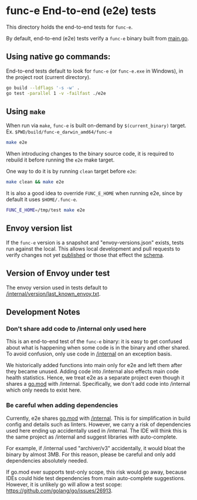 # func-e End-to-end (e2e) tests

This directory holds the end-to-end tests for `func-e`.

By default, end-to-end (e2e) tests verify a `func-e` binary built from [main.go](../main.go).

## Using native go commands:
End-to-end tests default to look for `func-e` (or `func-e.exe` in Windows), in the project root (current directory).

```bash
go build --ldflags '-s -w' .
go test -parallel 1 -v -failfast ./e2e
```

## Using `make`
When run via `make`, `func-e` is built on-demand by `$(current_binary)` target.
Ex. `$PWD/build/func-e_darwin_amd64/func-e`

```bash
make e2e
```

When introducing changes to the binary source code, it is required to rebuild it before running the
`e2e` make target.

One way to do it is by running `clean` target before `e2e`:

```bash
make clean && make e2e
```

It is also a good idea to override `FUNC_E_HOME` when running e2e, since by default it uses `$HOME/.func-e`.

```bash
FUNC_E_HOME=/tmp/test make e2e
```

## Envoy version list
If the `func-e` version is a snapshot and "envoy-versions.json" exists, tests run against the local. This allows local
development and pull requests to verify changes not yet [published](https://archive.tetratelabs.io/envoy/envoy-versions.json)
or those that effect the [schema](https://archive.tetratelabs.io/release-versions-schema.json).

## Version of Envoy under test
The envoy version used in tests default to [/internal/version/last_known_envoy.txt](../internal/version/last_known_envoy.txt).

## Development Notes

### Don't share add code to /internal only used here
This is an end-to-end test of the `func-e` binary: it is easy to get confused about what is happening when some code
is in the binary and other shared. To avoid confusion, only use code in [/internal](../internal) on an exception basis.

We historically added functions into main only for e2e and left them after they became unused. Adding code into
/internal also effects main code health statistics. Hence, we treat e2e as a separate project even though it shares a
[go.mod](../go.mod) with /internal. Specifically, we don't add code into /internal which only needs to exist here.

### Be careful when adding dependencies
Currently, e2e shares [go.mod](../go.mod) with [/internal](../internal). This is for simplification in build config and
details such as linters. However, we carry a risk of dependencies used here ending up accidentally used in /internal.
The IDE will think this is the same project as /internal and suggest libraries with auto-complete.

For example, if /internal used "archiver/v3" accidentally, it would bloat the binary by almost 3MB. For this reason,
please be careful and only add dependencies absolutely needed.

If go.mod ever supports test-only scope, this risk would go away, because IDEs could hide test dependencies from main
auto-complete suggestions. However, it is unlikely go will allow a test scope: https://github.com/golang/go/issues/26913.
